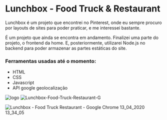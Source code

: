 # Lunchbox - Food Truck & Restaurant
<p>Lunchbox é um projeto que encontrei no Pinterest, onde eu sempre procuro por layouts de sites para poder praticar, e me interessei
bastante.</p>
<p>É um projeto que ainda se encontra em andamento. Finalizei uma parte do projeto, o frontend da home. E, posteriormente, utilizarei
Node.js no backend para poder armazenar as partes estáticas do site.</p>

### Ferramentas usadas até o momento: 
<ul>
  <li>HTML</li>
  <li>CSS</li>  
  <li>Javascript</li>
  <li>API google geolocalização</li>
</ul>

![logo](https://user-images.githubusercontent.com/60411725/77698730-def7a700-6f8f-11ea-9147-0135693d371d.png)
![Lunchbox-Food-Truck-Restaurant-G](https://user-images.githubusercontent.com/60411725/77700030-3565e500-6f92-11ea-967f-20c07b5235d1.gif)

![Lunchbox - Food Truck   Restaurant - Google Chrome 13_04_2020 13_34_05](https://user-images.githubusercontent.com/60411725/79139324-7df01180-7d8c-11ea-993a-14e1a89d58c3.png)
